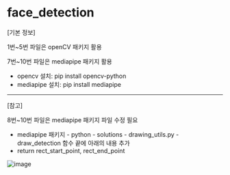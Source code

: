 # face_detection

[기본 정보]

1번~5번 파일은 openCV 패키지 활용

7번~10번 파일은 mediapipe 패키지 활용

- opencv 설치: pip install opencv-python
- mediapipe 설치: pip install mediapipe

---

[참고]

8번~10번 파일은 mediapipe 패키지 파일 수정 필요

- mediapipe 패키지 - python - solutions - drawing_utils.py - draw_detection 함수 끝에 아래의 내용 추가
- return rect_start_point, rect_end_point

![image](https://user-images.githubusercontent.com/24561701/166693510-1815778d-0a0d-43a8-8b05-0748f98905ff.png)
